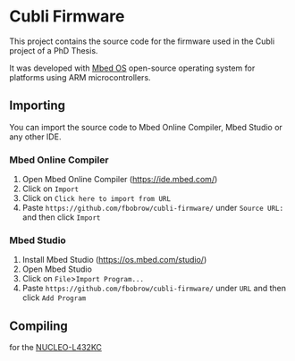 # Cubli Firmware  

This project contains the source code for the firmware used in the Cubli project of a PhD Thesis.

It was developed with [Mbed OS](https://www.mbed.com/en/platform/mbed-os/) open-source operating system for platforms using ARM microcontrollers.

## Importing

You can import the source code to Mbed Online Compiler, Mbed Studio or any other IDE.

### Mbed Online Compiler

1. Open Mbed Online Compiler (https://ide.mbed.com/)
2. Click on ```Import```
3. Click on ```Click here to import from URL```
4. Paste ```https://github.com/fbobrow/cubli-firmware/``` under ```Source URL:``` and then click ```Import```


### Mbed Studio

1. Install Mbed Studio (https://os.mbed.com/studio/)
2. Open Mbed Studio
3. Click on ```File```>```Import Program...```
4. Paste ```https://github.com/fbobrow/cubli-firmware/``` under ```URL``` and then click ```Add Program```

## Compiling

 for the [NUCLEO-L432KC](https://www.st.com/en/evaluation-tools/nucleo-l432kc.html)
